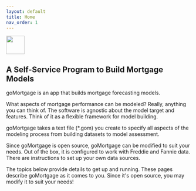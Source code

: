```yaml
---
layout: default
title: Home
nav_order: 1
---
```


<div style="text-align: left;">
  <img src="{{ site.baseurl }}/images/vee1c.png" width="50" height="50" />
</div>

## A Self-Service Program to Build Mortgage Models

goMortgage is an app that builds mortgage forecasting models.

What aspects of mortgage performance can be modeled? Really, anything you can think of.  The software
is agnostic about the model target and features. Think of it as a flexible framework for model building.

goMortgage takes a text file (*.gom) you create to specify all aspects of the modeling process
from building datasets to model assessment.

Since goMortgage is open source, goMortgage can be modified to suit your needs.
Out of the box, it is configured to work with Freddie and Fannie data. There are
instructions to set up your own data sources. 

The topics below provide details to get up and running.  These pages describe goMortgage as it
comes to you.  Since it's open source, you may modify it to suit your needs!
